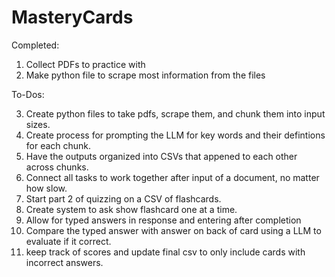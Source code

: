 # MasteryCards

Completed:

1. Collect PDFs to practice with
2. Make python file to scrape most information from the files

To-Dos:

3. Create python files to take pdfs, scrape them, and chunk them into input sizes.
4. Create process for prompting the LLM for key words and their defintions for each chunk.
5. Have the outputs organized into CSVs that appened to each other across chunks.
6. Connect all tasks to work together after input of a document, no matter how slow.
7. Start part 2 of quizzing on a CSV of flashcards.
8. Create system to ask show flashcard one at a time.
9. Allow for typed answers in response and entering after completion
10. Compare the typed answer with answer on back of card using a LLM to evaluate if it correct.
11. keep track of scores and update final csv to only include cards with incorrect answers.
